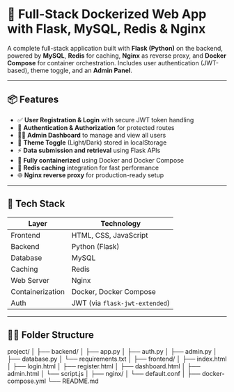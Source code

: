 # 🚀 Full-Stack Dockerized Web App with Flask, MySQL, Redis & Nginx

A complete full-stack application built with **Flask (Python)** on the backend, powered by **MySQL**, **Redis** for caching, **Nginx** as reverse proxy, and **Docker Compose** for container orchestration. Includes user authentication (JWT-based), theme toggle, and an **Admin Panel**.

---

## 📦 Features

- ✅ **User Registration & Login** with secure JWT token handling
- 🔐 **Authentication & Authorization** for protected routes
- 🧑‍💼 **Admin Dashboard** to manage and view all users
- 🌙 **Theme Toggle** (Light/Dark) stored in localStorage
- ⚡ **Data submission and retrieval** using Flask APIs
- 🐳 **Fully containerized** using Docker and Docker Compose
- 🔄 **Redis caching** integration for fast performance
- 🌐 **Nginx reverse proxy** for production-ready setup

---

## 🧱 Tech Stack

| Layer        | Technology        |
|-------------|-------------------|
| Frontend     | HTML, CSS, JavaScript |
| Backend      | Python (Flask)    |
| Database     | MySQL             |
| Caching      | Redis             |
| Web Server   | Nginx             |
| Containerization | Docker, Docker Compose |
| Auth         | JWT (via `flask-jwt-extended`) |

---

## 🧑‍💻 Folder Structure

project/
│
├── backend/
│ ├── app.py
│ ├── auth.py
│ ├── admin.py
│ ├── database.py
│ └── requirements.txt
│
├── frontend/
│ ├── index.html
│ ├── login.html
│ ├── register.html
│ ├── dashboard.html
│ ├── admin.html
│ └── script.js
│
├── nginx/
│ └── default.conf
│
├── docker-compose.yml
└── README.md





